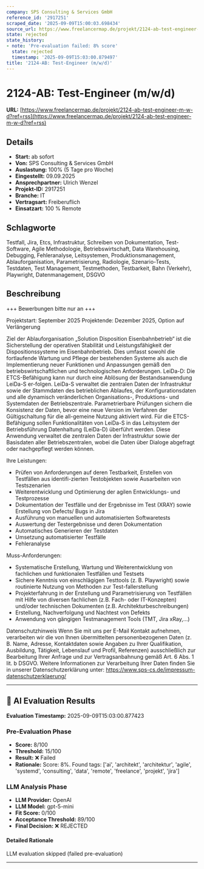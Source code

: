 ```yaml
---
company: SPS Consulting & Services GmbH
reference_id: '2917251'
scraped_date: '2025-09-09T15:00:03.698434'
source_url: https://www.freelancermap.de/projekt/2124-ab-test-engineer-m-w-d?ref=rss
state: rejected
state_history:
- note: 'Pre-evaluation failed: 8% score'
  state: rejected
  timestamp: '2025-09-09T15:03:00.879497'
title: '2124-AB: Test-Engineer (m/w/d)'
---
```



# 2124-AB: Test-Engineer (m/w/d)
**URL:** [https://www.freelancermap.de/projekt/2124-ab-test-engineer-m-w-d?ref=rss](https://www.freelancermap.de/projekt/2124-ab-test-engineer-m-w-d?ref=rss)
## Details
- **Start:** ab sofort
- **Von:** SPS Consulting & Services GmbH
- **Auslastung:** 100% (5 Tage pro Woche)
- **Eingestellt:** 09.09.2025
- **Ansprechpartner:** Ulrich Wenzel
- **Projekt-ID:** 2917251
- **Branche:** IT
- **Vertragsart:** Freiberuflich
- **Einsatzart:** 100
                                                % Remote

## Schlagworte
Testfall, Jira, Etcs, Infrastruktur, Schreiben von Dokumentation, Test-Software, Agile Methodologie, Betriebswirtschaft, Data Warehousing, Debugging, Fehleranalyse, Leitsystemen, Produktionsmanagement, Ablauforganisation, Parametrisierung, Radiologie, Szenario-Tests, Testdaten, Test Management, Testmethoden, Testbarkeit, Bahn (Verkehr), Playwright, Datenmanagement, DSGVO

## Beschreibung
+++ Bewerbungen bitte nur an +++

Projektstart: September 2025
Projektende: Dezember 2025, Option auf Verlängerung

Ziel der Ablauforganisation „Solution Disposition Eisenbahnbetrieb“ ist die Sicherstellung der operativen Stabilität und Leistungsfähigkeit der Dispositionssysteme im Eisenbahnbetrieb. Dies umfasst sowohl die fortlaufende Wartung und Pflege der bestehenden Systeme als auch die Implementierung neuer Funktionen und Anpassungen gemäß den betriebswirtschaftlichen und technologischen Anforderungen.
LeiDa-D:
Die ETCS-Befähigung kann nur durch eine Ablösung der Bestandsanwendung LeiDa-S er-folgen.
LeiDa-S verwaltet die zentralen Daten der Infrastruktur sowie der Stammdaten des betrieblichen Ablaufes, der Konfigurationsdaten und alle dynamisch veränderlichen Organisations-, Produktions- und Systemdaten der Betriebszentrale. Parametrierbare Prüfungen sichern die Konsistenz der Daten, bevor eine neue Version im Verfahren der Gültigschaltung für die all-gemeine Nutzung aktiviert wird.
Für die ETCS-Befähigung sollen Funktionalitäten von LeiDa-S in das Leitsystem der Betriebsführung Datenhaltung (LeiDa-D) überführt werden. Diese Anwendung verwaltet die zentralen Daten der Infrastruktur sowie der Basisdaten aller Betriebszentralen, wobei die Daten über Dialoge abgefragt oder nachgepflegt werden können.

Ihre Leistungen:
- Prüfen von Anforderungen auf deren Testbarkeit, Erstellen von Testfällen aus identifi-zierten Testobjekten sowie Ausarbeiten von Testszenarien
- Weiterentwicklung und Optimierung der agilen Entwicklungs- und Testprozesse
- Dokumentation der Testfälle und der Ergebnisse im Test (XRAY) sowie Erstellung von Defects/ Bugs in Jira
- Ausführung von manuellen und automatisierten Softwaretests
- Auswertung der Testergebnisse und deren Dokumentation
- Automatisches Generieren der Testdaten
- Umsetzung automatisierter Testfälle
- Fehleranalyse

Muss-Anforderungen:
- Systematische Erstellung, Wartung und Weiterentwicklung von fachlichen und funktionalen Testfällen und Testsets
- Sichere Kenntnis von einschlägigen Testtools (z. B. Playwright) sowie routinierte Nutzung von Methoden zur Test-fallerstellung
- Projekterfahrung in der Erstellung und Parametrisierung von Testfällen mit Hilfe von diversen fachlichen (z.B. Fach- oder IT-Konzepten) und/oder technischen Dokumenten (z.B. Architekturbeschreibungen)
- Erstellung, Nachverfolgung und Nachtest von Defekts
- Anwendung von gängigen Testmanagement Tools (TMT, Jira xRay,…)

Datenschutzhinweis
Wenn Sie mit uns per E-Mail Kontakt aufnehmen, verarbeiten wir die von Ihnen übermittelten personenbezogenen Daten (z. B. Name, Adresse, Kontaktdaten sowie Angaben zu Ihrer Qualifikation, Ausbildung, Tätigkeit, Lebenslauf und Profil, Referenzen) ausschließlich zur Bearbeitung Ihrer Anfrage und zur Vertragsanbahnung gemäß Art. 6 Abs. 1 lit. b DSGVO.
Weitere Informationen zur Verarbeitung Ihrer Daten finden Sie in unserer Datenschutzerklärung unter: https://www.sps-cs.de/impressum-datenschutzerklaerung/

---

## 🤖 AI Evaluation Results

**Evaluation Timestamp:** 2025-09-09T15:03:00.877423

### Pre-Evaluation Phase
- **Score:** 8/100
- **Threshold:** 15/100
- **Result:** ❌ Failed
- **Rationale:** Score: 8%. Found tags: ['ai', 'architekt', 'architektur', 'agile', 'systemd', 'consulting', 'data', 'remote', 'freelance', 'projekt', 'jira']

### LLM Analysis Phase
- **LLM Provider:** OpenAI
- **LLM Model:** gpt-5-mini
- **Fit Score:** 0/100
- **Acceptance Threshold:** 89/100
- **Final Decision:** ❌ REJECTED

#### Detailed Rationale
LLM evaluation skipped (failed pre-evaluation)

---
